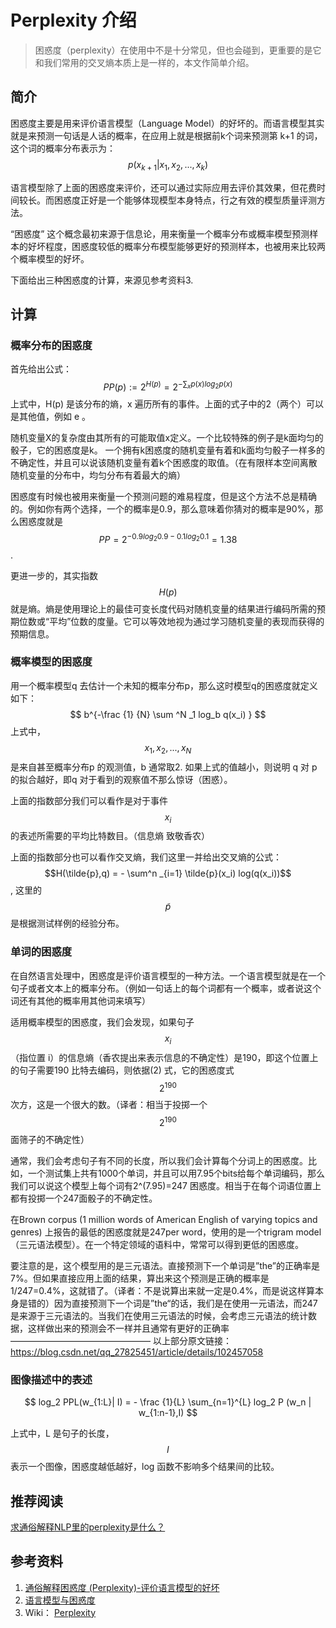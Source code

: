 # Perplexity 介绍

> 困惑度（perplexity）在使用中不是十分常见，但也会碰到，更重要的是它和我们常用的交叉熵本质上是一样的，本文作简单介绍。



## 简介

困惑度主要是用来评价语言模型（Language Model）的好坏的。而语言模型其实就是来预测一句话是人话的概率，在应用上就是根据前k个词来预测第 k+1 的词，这个词的概率分布表示为： $$p(x_{k+1}|x_1,x_2,...,x_k)$$

语言模型除了上面的困惑度来评价，还可以通过实际应用去评价其效果，但花费时间较长。而困惑度正好是一个能够体现模型本身特点，行之有效的模型质量评测方法。

“困惑度” 这个概念最初来源于信息论，用来衡量一个概率分布或概率模型预测样本的好坏程度，困惑度较低的概率分布模型能够更好的预测样本，也被用来比较两个概率模型的好坏。

下面给出三种困惑度的计算，来源见参考资料3.

## 计算

### 概率分布的困惑度

首先给出公式：
$$
PP(p):= 2^{H(p)}=2^{-\sum_x p(x)log_2 p(x)}
$$
上式中，H(p) 是该分布的熵，x 遍历所有的事件。上面的式子中的2（两个）可以是其他值，例如 e 。

随机变量X的复杂度由其所有的可能取值x定义。一个比较特殊的例子是k面均匀的骰子，它的困惑度是k。 一个拥有k困惑度的随机变量有着和k面均匀骰子一样多的不确定性，并且可以说该随机变量有着k个困惑度的取值。（在有限样本空间离散随机变量的分布中，均匀分布有着最大的熵）

困惑度有时候也被用来衡量一个预测问题的难易程度，但是这个方法不总是精确的。例如你有两个选择，一个的概率是0.9，那么意味着你猜对的概率是90%，那么困惑度就是 $$PP = 2^{-0.9 log _2 0.9 - 0.1 log_2 0.1} = 1.38$$  .

更进一步的，其实指数$$H(p)$$ 就是熵。熵是使用理论上的最佳可变长度代码对随机变量的结果进行编码所需的预期位数或“平均”位数的度量。它可以等效地视为通过学习随机变量的表现而获得的预期信息。



### 概率模型的困惑度

用一个概率模型q 去估计一个未知的概率分布p，那么这时模型q的困惑度就定义如下：
$$
b^{-\frac {1} {N} \sum ^N _1 log_b q(x_i) }
$$
上式中， $$x_1,x_2,...,x_N$$ 是来自甚至概率分布p 的观测值，b 通常取2. 如果上式的值越小，则说明 q 对 p  的拟合越好，即q 对于看到的观察值不那么惊讶（困惑）。

上面的指数部分我们可以看作是对于事件 $$x_i$$  的表述所需要的平均比特数目。（信息熵 致敬香农）

上面的指数部分也可以看作交叉熵，我们这里一并给出交叉熵的公式： $$H(\tilde{p},q) = - \sum^n _{i=1} \tilde{p}(x_i) log(q(x_i))$$ , 这里的 $$\tilde{p}$$ 是根据测试样例的经验分布。

 

### 单词的困惑度

在自然语言处理中，困惑度是评价语言模型的一种方法。一个语言模型就是在一个句子或者文本上的概率分布。（例如一句话上的每个词都有一个概率，或者说这个词还有其他的概率用其他词来填写）

适用概率模型的困惑度，我们会发现，如果句子$$x_i$$ （指位置 i）的信息熵（香农提出来表示信息的不确定性）是190，即这个位置上的句子需要190 比特去编码，则依据(2) 式，它的困惑度式 $$2^{190}$$ 次方，这是一个很大的数。（译者：相当于投掷一个$$2^{190}$$面筛子的不确定性）

通常，我们会考虑句子有不同的长度，所以我们会计算每个分词上的困惑度。比如，一个测试集上共有1000个单词，并且可以用7.95个bits给每个单词编码，那么我们可以说这个模型上每个词有2^(7.95)=247 困惑度。相当于在每个词语位置上都有投掷一个247面骰子的不确定性。

在Brown corpus (1 million words of American English of varying topics and genres) 上报告的最低的困惑度就是247per word，使用的是一个trigram model（三元语法模型）。在一个特定领域的语料中，常常可以得到更低的困惑度。

要注意的是，这个模型用的是三元语法。直接预测下一个单词是”the”的正确率是7%。但如果直接应用上面的结果，算出来这个预测是正确的概率是1/247=0.4%，这就错了。（译者：不是说算出来就一定是0.4%，而是说这样算本身是错的）因为直接预测下一个词是”the“的话，我们是在使用一元语法，而247是来源于三元语法的。当我们在使用三元语法的时候，会考虑三元语法的统计数据，这样做出来的预测会不一样并且通常有更好的正确率
————————————————
以上部分原文链接：https://blog.csdn.net/qq_27825451/article/details/102457058



### 图像描述中的表述

$$
log_2 PPL(w_{1:L}| I) = - \frac {1}{L}  \sum_{n=1}^{L} log_2 P (w_n | w_{1:n-1},I)
$$

上式中，L 是句子的长度，$$I$$  表示一个图像，困惑度越低越好，log 函数不影响多个结果间的比较。



## 推荐阅读

[求通俗解释NLP里的perplexity是什么？](https://www.zhihu.com/question/58482430)



## 参考资料

1. [通俗解释困惑度 (Perplexity)-评价语言模型的好坏](https://zhuanlan.zhihu.com/p/44107044)
2. [语言模型与困惑度](https://blog.csdn.net/qq_27825451/article/details/102457058)
3. Wiki： [Perplexity](https://en.wikipedia.org/wiki/Perplexity)

